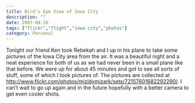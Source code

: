 ```yaml
---
title: Bird’s Eye View of Iowa City
description: ""
date: 2007-08-26
tags: ["flickr","flight","iowa city","photos"]
category: Personal
---
```



Tonight our friend Ken took Rebekah and I up in his plane to take some pictures of the Iowa City area from the air. It was a beautiful night and a neat experience for both of us as we had never been in a small plane like that before. We were up for about 45 minutes and got to see all sorts of stuff, some of which I took pictures of. The pictures are collected at <a href="https://web.archive.org/web/20131211073649/http://www.flickr.com/photos/mizidymizark/sets/72157601682292290/">http://www.flickr.com/photos/mizidymizark/sets/72157601682292290/</a>. I can’t wait to go up again and in the future hopefully with a better camera to get even cooler shots.
